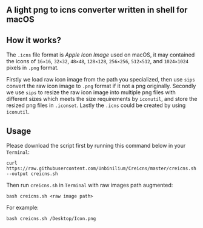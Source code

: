## A light png to icns converter written in shell for macOS

## How it works?
The `.icns` file format is *Apple Icon Image* used on macOS, it may contained the icons of `16×16`, `32×32`, `48×48`, `128×128`, `256×256`, `512×512`, and `1024×1024` pixels in `.png` format.

Firstly we load raw icon image from the path you specialized, then use `sips` convert the raw icon image to `.png` format if it not a png originally. Secondly we use `sips` to resize the raw icon image into multiple png files with different sizes which meets the size requirements by `iconutil`, and store the resized png files in `.iconset`. Lastly the `.icns` could be created by using `iconutil`.

## Usage

Please download the script first by running this command below  in your `Terminal`:

```shell
curl https://raw.githubusercontent.com/Unbinilium/Creicns/master/creicns.sh --output creicns.sh
```

Then run `creicns.sh` in `Terminal` with raw images path augmented:

```shell
bash creicns.sh <raw image path>
```

For example:

```shell
bash creicns.sh /Desktop/Icon.png
```
